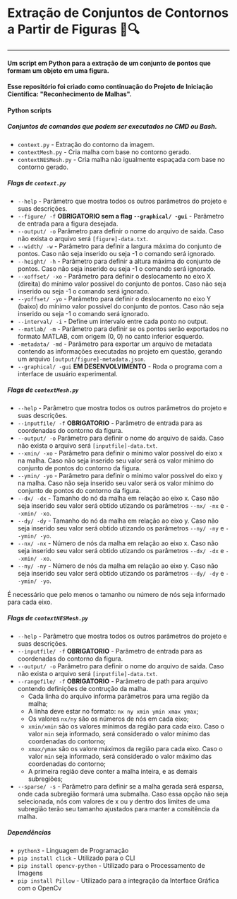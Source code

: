# Extração de Conjuntos de Contornos a Partir de Figuras  🐍🔍
---
#### Um script em Python para a extração de um conjunto de pontos que formam um objeto em uma figura.
#### Esse repositório foi criado como continuação do Projeto de Iniciação Científica: "Reconhecimento de Malhas".

#### Python scripts  
##### Conjuntos de comandos que podem ser executados no CMD ou Bash.  
- `context.py` - Extração do contorno da imagem.  
- `contextMesh.py` - Cria malha com base no contorno gerado.
- `contextNESMesh.py` - Cria malha não igualmente espaçada com base no contorno gerado.  
##### Flags de `context.py`
- `--help` - Parâmetro que mostra todos os outros parâmetros do projeto e suas descrições.  
- `--figure/ -f` **OBRIGATORIO sem a flag `--graphical/ -gui`** - Parâmetro de entrada para a figura desejada.  
- `--output/ -o` Parâmetro para definir o nome do arquivo de saída. Caso não exista o arquivo será `[figure]-data.txt`.  
- `--width/ -w` - Parâmetro para definir a largura máxima do conjunto de pontos. Caso não seja inserido ou seja -1 o comando será ignorado.  
- `--height/ -h` - Parâmetro para definir a altura máxima do conjunto de pontos. Caso não seja inserido ou seja -1 o comando será ignorado.  
- `--xoffset/ -xo` - Parâmetro para definir o deslocamento no eixo X (direita) do mínimo valor possivel do conjunto de pontos. Caso não seja inserido ou seja -1 o comando será ignorado.  
- `--yoffset/ -yo` - Parâmetro para definir o deslocamento no eixo Y (baixo) do mínimo valor possivel do conjunto de pontos. Caso não seja inserido ou seja -1 o comando será ignorado.  
- `--interval/ -i` - Define um intervalo entre cada ponto no output.  
- `--matlab/ -m` - Parâmetro para definir se os pontos serão exportados no formato MATLAB, com origem (0, 0) no canto inferior esquerdo.  
- `-metadata/ -md` - Parâmetro para exportar um arquivo de metadata contendo as informações executadas no projeto em questão, gerando um arquivo `[output/figure]-metadata.json`.  
- `--graphical/ -gui` **EM DESENVOLVIMENTO** - Roda o programa com a interface de usuário experimental.  

##### Flags de `contextMesh.py`
- `--help` - Parâmetro que mostra todos os outros parâmetros do projeto e suas descrições.  
- `--inputfile/ -f` **OBRIGATORIO** - Parâmetro de entrada para as coordenadas do contorno da figura.  
- `--output/ -o` Parâmetro para definir o nome do arquivo de saída. Caso não exista o arquivo será `[inputfile]-data.txt`.    
- `--xmin/ -xo` - Parâmetro para definir o mínimo valor possivel do eixo x na malha. Caso não seja inserido seu valor será os valor mínimo do conjunto de pontos do contorno da figura.  
- `--ymin/ -yo` - Parâmetro para definir o mínimo valor possivel do eixo y na malha. Caso não seja inserido seu valor será os valor mínimo do conjunto de pontos do contorno da figura.   
- `--dx/ -dx` - Tamanho do nó da malha em relação ao eixo x. Caso não seja inserido seu valor será obtido utizando os parâmetros `--nx/ -nx` e `--xmin/ -xo`.   
- `--dy/ -dy` - Tamanho do nó da malha em relação ao eixo y. Caso não seja inserido seu valor será obtido utizando os parâmetros `--ny/ -ny` e `--ymin/ -yo`.   
- `--nx/ -nx` - Número de nós da malha em relação ao eixo x. Caso não seja inserido seu valor será obtido utizando os parâmetros `--dx/ -dx` e `--xmin/ -xo`.  
- `--ny/ -ny` - Número de nós da malha em relação ao eixo y. Caso não seja inserido seu valor será obtido utizando os parâmetros `--dy/ -dy` e `--ymin/ -yo`.  

É necessário que pelo menos o tamanho ou número de nós seja informado para cada eixo.

##### Flags de `contextNESMesh.py`
- `--help` - Parâmetro que mostra todos os outros parâmetros do projeto e suas descrições.  
- `--inputfile/ -f` **OBRIGATORIO** - Parâmetro de entrada para as coordenadas do contorno da figura.  
- `--output/ -o` Parâmetro para definir o nome do arquivo de saída. Caso não exista o arquivo será `[inputfile]-data.txt`.  
- `--rangefile/ -f` **OBRIGATORIO** - Parâmetro de path para arquivo contendo definições de contrução da malha.  
    - Cada linha do arquivo informa parâmetros para uma região da malha;  
    - A linha deve estar no formato: `nx ny xmin ymin xmax ymax`;  
    - Os valores `nx/ny` são os números de nós em cada eixo;  
    - `xmin/xmin` são os valores mínimos da região para cada eixo. Caso o valor `min` seja informado, será considerado o valor mínimo das coordenadas do contorno;  
    - `xmax/ymax` são os valore máximos da região para cada eixo. Caso o valor `min` seja informado, será considerado o valor máximo das coordenadas do contorno;  
    - A primeira região deve conter a malha inteira, e as demais subregiões;  
- `--sparse/ -s` - Parâmetro para definir se a malha gerada será esparsa, onde cada subregião formará uma submalha. Caso essa opção não seja selecionada, nós com valores de x ou y dentro dos limites de uma subregião terão seu tamanho ajustados para manter a consitência da malha.  

##### Dependências  
- `python3` - Linguagem de Programação  
- `pip install click` - Utilizado para o CLI  
- `pip install opencv-python` - Utilizado para o Processamento de Imagens  
- `pip install Pillow` - Utilizado para a integração da Interface Gráfica com o OpenCv  